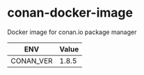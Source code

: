 # conan-docker-image
Docker image for conan.io package manager

ENV | Value | 
--- | --- |
CONAN_VER | 1.8.5 |*

